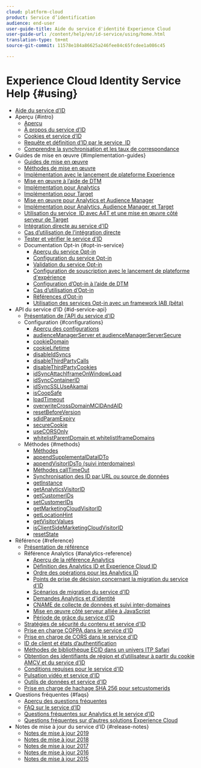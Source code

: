 ```yaml
---
cloud: platform-cloud
product: Service d’identification
audience: end-user
user-guide-title: Aide du service d'identité Experience Cloud
user-guide-url: /content/help/en/id-service/using/home.html
translation-type: tm+mt
source-git-commit: 11578e184a86625a246fee84c65fcdee1a086c45

---
```



# Experience Cloud Identity Service Help {#using}

+ [Aide du service d’ID](home.md)
+ Aperçu {#intro}
   + [Aperçu](introduction/overview.md)
   + [À propos du service d’ID](introduction/about-id-service.md)
   + [Cookies et service d’ID](introduction/cookies.md)
   + [Requête et définition d’ID par le service  ID](introduction/id-request.md)
   + [Comprendre la synchronisation et les taux de correspondance](introduction/match-rates.md)
+ Guides de mise en œuvre {#implementation-guides}
   + [Guides de mise en œuvre](implementation-guides/implementation-guides.md)
   + [Méthodes de mise en œuvre](implementation-guides/implementation-methods.md)
   + [Implémentation avec le lancement de plateforme Experience](implementation-guides/ecid-implement-with-launch.md)
   + [Mise en œuvre à l’aide de DTM](implementation-guides/standard.md)
   + [Implémentation pour Analytics](implementation-guides/setup-analytics.md)
   + [Implémentation pour Target](implementation-guides/setup-target.md)
   + [Mise en œuvre pour Analytics et Audience Manager](implementation-guides/setup-aam-analytics.md)
   + [Implémentation pour Analytics, Audience Manager et Target](implementation-guides/setup-aam-analytics-target.md)
   + [Utilisation du service  ID avec A4T et une mise en œuvre côté serveur de Target](implementation-guides/ecid-a4t-target.md)
   + [Intégration directe au service d'ID](implementation-guides/direct-integration.md)
   + [Cas d’utilisation de l’intégration directe](implementation-guides/direct-integration-examples.md)
   + [Tester et vérifier le service d'ID](implementation-guides/test-verify.md)
   + Documentation Opt-in {#opt-in-service}
      + [Aperçu du service Opt-in](implementation-guides/opt-in-service/optin-overview.md)
      + [Configuration du service Opt-in](implementation-guides/opt-in-service/getting-started.md)
      + [Validation du service Opt-in](implementation-guides/opt-in-service/testing-optin-and-iab-plugin.md)
      + [Configuration de souscription avec le lancement de plateforme d'expérience](implementation-guides/opt-in-service/launch.md)
      + [Configuration d’Opt-in à l’aide de DTM](implementation-guides/opt-in-service/optin-dtm.md)
      + [Cas d’utilisation d’Opt-in](implementation-guides/opt-in-service/use-cases.md)
      + [Références d’Opt-in](implementation-guides/opt-in-service/api.md)
      + [Utilisation des services Opt-in avec un framework IAB (bêta)](implementation-guides/opt-in-service/iab.md)
+ API du service d’ID {#id-service-api}
   + [Présentation de l'API du service d'ID](library/library.md)
   + Configuration {#configurations}
      + [Aperçu des configurations](library/function-vars/function-vars.md)
      + [audienceManagerServer et audienceManagerServerSecure](library/function-vars/subdomain-config.md)
      + [cookieDomain](library/function-vars/cookiedomain.md)
      + [cookieLifetime](library/function-vars/cookielifetime.md)
      + [disableIdSyncs](library/function-vars/disableidsync.md)
      + [disableThirdPartyCalls](library/function-vars/disablethirdpartycalls.md)
      + [disableThirdPartyCookies](library/function-vars/disable-cookies.md)
      + [idSyncAttachIframeOnWindowLoad](library/function-vars/idsyncattachiframeonwindowload.md)
      + [idSyncContainerID](library/function-vars/idsyncontainerid.md)
      + [idSyncSSLUseAkamai](library/function-vars/idsyncssluseakamai.md)
      + [isCoopSafe](library/function-vars/coopsafe.md)
      + [loadTimeout](library/function-vars/loadtimeout.md)
      + [overwriteCrossDomainMCIDAndAID](library/function-vars/overwrite-visitor-id.md)
      + [resetBeforeVersion](library/function-vars/resetbeforeversion.md)
      + [sdidParamExpiry](library/function-vars/sdidparamexpiry.md)
      + [secureCookie](library/function-vars/securecookie.md)
      + [useCORSOnly](library/function-vars/use-cors-only.md)
      + [whitelistParentDomain et whitelistIframeDomains](library/function-vars/whitelistdomain.md)
   + Méthodes {#methods}
      + [Méthodes](library/get-set/get-set.md)
      + [appendSupplementalDataIDTo](library/get-set/appendsupplementaldataidto.md)
      + [appendVisitorIDsTo (suivi interdomaines)](library/get-set/appendvisitorid.md)
      + [Méthodes callTimeOut](library/get-set/timeout-functions.md)
      + [Synchronisation des ID par URL ou source de données](library/get-set/idsync.md)
      + [getInstance](library/get-set/getinstance.md)
      + [getAnalyticsVisitorID](library/get-set/getanalyticsvisitorid.md)
      + [getCustomerIDs](library/get-set/getcustomerids.md)
      + [setCustomerIDs](library/get-set/setcustomerids.md)
      + [getMarketingCloudVisitorID](library/get-set/getmcvid.md)
      + [getLocationHint](library/get-set/getlocationhint.md)
      + [getVisitorValues](library/get-set/getvisitorvalues.md)
      + [isClientSideMarketingCloudVisitorID](library/get-set/client-side-id.md)
      + [resetState](library/get-set/resetstate.md)
+ Référence {#reference}
   + [Présentation de référence](reference/reference.md)
   + Référence Analytics {#analytics-reference}
      + [Aperçu de la référence Analytics](reference/analytics-reference/analytics-reference.md)
      + [Définition des Analytics ID et Experience Cloud ID](reference/analytics-reference/analytics-ids.md)
      + [Ordre des opérations pour les Analytics ID](reference/analytics-reference/analytics-order-of-operations.md)
      + [Points de prise de décision concernant la migration du service d'ID](reference/analytics-reference/migration-decisions.md)
      + [Scénarios de migration du service d'ID](reference/analytics-reference/migration-scenarios.md)
      + [Demandes Analytics et d'identité](reference/analytics-reference/legacy-analytics.md)
      + [CNAME de collecte de données et suivi inter-domaines](reference/analytics-reference/cname.md)
      + [Mise en œuvre côté serveur alliée à JavaScript](reference/analytics-reference/server-side.md)
      + [Période de grâce du service d’ID](reference/analytics-reference/grace-period.md)
   + [Stratégies de sécurité du contenu et service d'ID](reference/csp.md)
   + [Prise en charge COPPA dans le service d'ID](reference/coppa.md)
   + [Prise en charge de CORS dans le service d'ID](reference/cors.md)
   + [ID de client et états d’authentification](reference/authenticated-state.md)
   + [Méthodes de bibliothèque ECID dans un univers ITP Safari](reference/ecid-library-methods.md)
   + [Obtention des identifiants de région et d’utilisateur à partir du cookie AMCV et du service d’ID](reference/regions.md)
   + [Conditions requises pour le service d'ID](reference/requirements.md)
   + [Pulsation vidéo et service d'ID](reference/heartbeat.md)
   + [Outils de données et service d'ID](reference/dwb.md)
   + [Prise en charge de hachage SHA 256 pour setcustomerids](reference/hashing-support.md)
+ Questions fréquentes {#faqs}
   + [Aperçu des questions fréquentes](faq-intro/faq-intro.md)
   + [FAQ sur le service d’ID](faq-intro/faq.md)
   + [Questions fréquentes sur Analytics et le service d’ID](faq-intro/analytics-faq.md)
   + [Questions fréquentes sur d’autres solutions Experience Cloud](faq-intro/other-faq.md)
+ Notes de mise à jour du service d’ID {#release-notes}
   + [Notes de mise à jour 2019](release-notes/release-notes.md)
   + [Notes de mise à jour 2018](release-notes/notes-2018.md)
   + [Notes de mise à jour 2017](release-notes/notes-2017.md)
   + [Notes de mise à jour 2016](release-notes/notes-2016.md)
   + [Notes de mise à jour 2015](release-notes/notes-2015.md)
